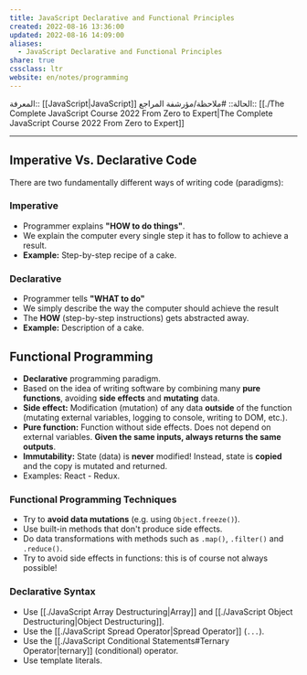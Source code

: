 ```yaml
---
title: JavaScript Declarative and Functional Principles
created: 2022-08-16 13:36:00
updated: 2022-08-16 14:09:00
aliases:
  - JavaScript Declarative and Functional Principles
share: true
cssclass: ltr
website: en/notes/programming
---
```


المعرفة:: [[JavaScript|JavaScript]]
الحالة:: #ملاحظة/مؤرشفة
المراجع:: [[./The Complete JavaScript Course 2022 From Zero to Expert|The Complete JavaScript Course 2022 From Zero to Expert]]

---

## Imperative Vs. Declarative Code

There are two fundamentally different ways of writing code (paradigms):

### Imperative

- Programmer explains **"HOW to do things"**.
- We explain the computer every single step it has to follow to achieve a result.
- **Example:** Step-by-step recipe of a cake.

### Declarative

- Programmer tells **"WHAT to do"**
- We simply describe the way the computer should achieve the result
- The **HOW** (step-by-step instructions) gets abstracted away.
- **Example:** Description of a cake.

## Functional Programming

- **Declarative** programming paradigm.
- Based on the idea of writing software by combining many **pure functions**, avoiding **side effects** and **mutating** data.
- **Side effect:** Modification (mutation) of any data **outside** of the function (mutating external variables, logging to console, writing to DOM, etc.).
- **Pure function:** Function without side effects. Does not depend on external variables. **Given the same inputs, always returns the same outputs**.
- **Immutability:** State (data) is **never** modified! Instead, state is **copied** and the copy is mutated and returned.
- Examples: React - Redux.

### Functional Programming Techniques

- Try to **avoid data mutations** (e.g. using `Object.freeze()`).
- Use built-in methods that don't produce side effects.
- Do data transformations with methods such as `.map()`, `.filter()` and `.reduce()`.
- Try to avoid side effects in functions: this is of course not always possible!

### Declarative Syntax

- Use [[./JavaScript Array Destructuring|Array]] and [[./JavaScript Object Destructuring|Object Destructuring]].
- Use the [[./JavaScript Spread Operator|Spread Operator]] (`...`).
- Use the [[./JavaScript Conditional Statements#Ternary Operator|ternary]] (conditional) operator.
- Use template literals.
